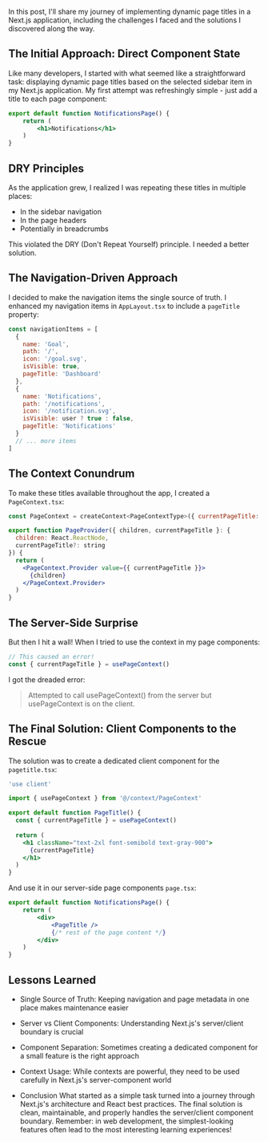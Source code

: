 In this post, I'll share my journey of implementing dynamic page titles in a Next.js application, including the challenges I faced and the solutions I discovered along the way.

## The Initial Approach: Direct Component State

Like many developers, I started with what seemed like a straightforward task: displaying dynamic page titles based on the selected sidebar item in my Next.js application. My first attempt was refreshingly simple - just add a title to each page component:

```jsx
export default function NotificationsPage() {
    return (
        <h1>Notifications</h1>
    )
}
```

## DRY Principles
As the application grew, I realized I was repeating these titles in multiple places:
- In the sidebar navigation
- In the page headers
- Potentially in breadcrumbs

This violated the DRY (Don't Repeat Yourself) principle. I needed a better solution.

## The Navigation-Driven Approach
I decided to make the navigation items the single source of truth. I enhanced my navigation items in `AppLayout.tsx` to include a `pageTitle` property:

```jsx
const navigationItems = [
  { 
    name: 'Goal', 
    path: '/', 
    icon: '/goal.svg', 
    isVisible: true,
    pageTitle: 'Dashboard'
  },
  { 
    name: 'Notifications', 
    path: '/notifications', 
    icon: '/notification.svg', 
    isVisible: user ? true : false,
    pageTitle: 'Notifications'
  }
  // ... more items
]
```

## The Context Conundrum
To make these titles available throughout the app, I created a `PageContext.tsx`:

```jsx
const PageContext = createContext<PageContextType>({ currentPageTitle: undefined })

export function PageProvider({ children, currentPageTitle }: {
  children: React.ReactNode,
  currentPageTitle?: string 
}) {
  return (
    <PageContext.Provider value={{ currentPageTitle }}>
      {children}
    </PageContext.Provider>
  )
}
```

## The Server-Side Surprise
But then I hit a wall! When I tried to use the context in my page components:
```jsx
// This caused an error!
const { currentPageTitle } = usePageContext()
```
I got the dreaded error:
> Attempted to call usePageContext() from the server but usePageContext is on the client.

## The Final Solution: Client Components to the Rescue
The solution was to create a dedicated client component for the `pagetitle.tsx`:
```jsx
'use client'

import { usePageContext } from '@/context/PageContext'

export default function PageTitle() {
  const { currentPageTitle } = usePageContext()
  
  return (
    <h1 className="text-2xl font-semibold text-gray-900">
      {currentPageTitle}
    </h1>
  )
}
```

And use it in our server-side page components `page.tsx`:
```jsx
export default function NotificationsPage() {
    return (
        <div>
            <PageTitle />
            {/* rest of the page content */}
        </div>
    )
}
```

## Lessons Learned
- Single Source of Truth: Keeping navigation and page metadata in one place makes maintenance easier

- Server vs Client Components: Understanding Next.js's server/client boundary is crucial

- Component Separation: Sometimes creating a dedicated component for a small feature is the right approach

- Context Usage: While contexts are powerful, they need to be used carefully in Next.js's server-component world

- Conclusion
What started as a simple task turned into a journey through Next.js's architecture and React best practices. The final solution is clean, maintainable, and properly handles the server/client component boundary.
Remember: in web development, the simplest-looking features often lead to the most interesting learning experiences!
